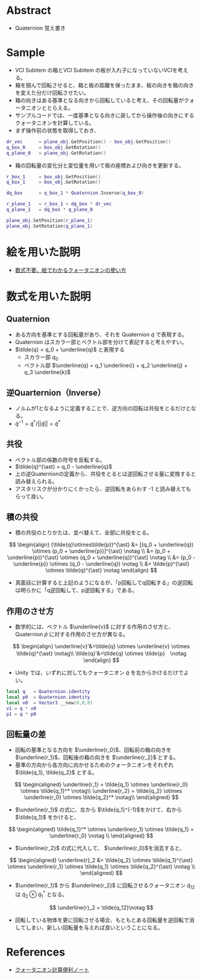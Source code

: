# Abstract
* Quaternion 覚え書き

# Sample
* VCI Subitem の箱とVCI Subitem の板が入れ子になっていないVCIを考える。
* 箱を掴んで回転させると、箱と板の距離を保ったまま、板の向きを箱の向きを変えた分だけ回転させたい。
* 箱の向きはある基準となる向きから回転していると考え、その回転量がクォータニオンととらえる。
* サンプルコードでは、一度基準となる向きに戻してから操作後の向きにするクォータニオンを計算している。
* まず操作前の状態を取得しておき、
```lua
dr_vec      = plane_obj.GetPosition() - box_obj.GetPosition()
q_box_0     = box_obj.GetRotation()
q_plane_0   = plane_obj.GetRotation()
```
* 箱の回転量の変化分と変位量を用いて板の座標および向きを更新する。
```lua
r_box_1     = box_obj.GetPosition()
q_box_1     = box_obj.GetRotation()

dq_box      = q_box_1 * Quaternion.Inverse(q_box_0)

r_plane_1   = r_box_1 + dq_box * dr_vec
q_plane_1   = dq_box * q_plane_0

plane_obj.SetPosition(r_plane_1)
plane_obj.SetRotation(q_plane_1)
```

# 絵を用いた説明
* [数式不要、絵でわかるクォータニオンの使い方](https://youtu.be/Q1CQK6SxKJw)

# 数式を用いた説明
## Quaternion
  * ある方向を基準とする回転量があり、それを Quaternion $\tilde{q}$ で表現する。
  * Quaternion はスカラー部とベクトル部を分けて表記すると考えやすい。
  * $\tilde{q} = q_0 + \underline{q}$ と表現する
    * スカラー部 $q_0$
    * ベクトル部 $\underline{q} = q_1 \underline{i} + q_2 \underline{j} + q_3 \underline{k}$

##  逆Quarternion（Inverse）
  * ノルムが1となるように定義することで、逆方向の回転は共役をとるだけとなる。
  * $\tilde{q}^{-1} = \tilde{q}^* / ||\tilde{q}|| = \tilde{q}^{\ast}$

## 共役
  * ベクトル部の係数の符号を反転する。
  * $\tilde{q}^{\ast} = q_0 - \underline{q}$
  * 上の逆Quaternionの定義から、共役をとるとは逆回転させる量に変換すると読み替えられる。
  * アスタリスクが分かりにくかったら、逆回転をあらわす -1 と読み替えてもらって良い。

## 積の共役
  * 積の共役のとりかたは、並べ替えて、全部に共役をとる。

$$
\begin{align}
  (\tilde{q}\otimes\tilde{p})^{\ast} &= [(q_0 + \underline{q}) \otimes (p_0 + \underline{p})]^{\ast} \notag \\
  &= (p_0 + \underline{p})^{\ast} \otimes (q_0 + \underline{q})^{\ast} \notag \\
  &= (p_0 - \underline{p}) \otimes (q_0 - \underline{q}) \notag \\
  &= \tilde{p}^{\ast} \otimes \tilde{q}^{\ast} \notag 
\end{align}
$$

* 真面目に計算すると上記のようになるが、「p回転してq回転する」の逆回転は明らかに「q逆回転して、p逆回転する」である。

## 作用のさせ方
* 数学的には、ベクトル $\underline{v}$ に対する作用のさせ方と、Quaternion $\tilde{p}$ に対する作用のさせ方が異なる。

$$
\begin{align}
  \underline{v}'&=\tilde{q} \otimes \underline{v} \otimes \tilde{q}^{\ast}  \notag\\
  \tilde{q}'&=\tilde{q} \otimes \tilde{p}　\notag
  \end{align}
$$

* Unity では、いずれに対してもクォータニオン $\tilde{q}$ を左からかけるだけでよい。
```lua
local q   = Quaternion.identity
local p0  = Quaternion.identity
local v0  = Vector3.__new(0,0,0)
v1 = q * v0
p1 = q * p0
```

## 回転量の差
* 回転の基準となる方向を $\underline{r_0}$、回転前の箱の向きを $\underline{r_1}$、回転後の箱の向きを $\underline{r_2}$ とする。
* 基準の方向から各方向に向かせるためのクォータニオンをそれぞれ $\tilde{q_1}, \tilde{q_2}$ とする。

$$
\begin{aligned}
  \underline{r_1} = \tilde{q_1} \otimes \underline{r_0} \otimes \tilde{q_1}^* \notag\\
  \underline{r_2} = \tilde{q_2} \otimes \underline{r_0} \otimes \tilde{q_2}^* \notag\\
\end{aligned}
$$

* $\underline{r_1}$ の式に、左から $\tilde{q_1}^{-1}$をかけて、右から $\tilde{q_1}$ をかけると、

$$
\begin{aligned}
  \tilde{q_1}^* \otimes \underline{r_1} \otimes \tilde{q_1} =  \underline{r_0} \notag \\
\end{aligned}
$$

* $\underline{r_2}$ の式に代入して、 $\underline{r_0}$を消去すると、

$$
\begin{aligned}
  \underline{r}_2 &= \tilde{q_2} \otimes \tilde{q_1}^{\ast} \otimes \underline{r_1} \otimes \tilde{q_1} \otimes \tilde{q_2}^{\ast} \notag \\
\end{aligned}
$$

* $\underline{r_1}$ から $\underline{r_2}$ に回転させるクォータニオン $\tilde{q}_{12}$ は $\tilde{q}_2\otimes \tilde{q}_1^{\ast}$ となる。

$$
\underline{r}_2 = \tilde{q_12}\notag
$$

* 回転している物体を更に回転させる場合、もともとある回転量を逆回転で消してしまい、新しい回転量を与えれば良いということになる。


# References
* [クォータニオン計算便利ノート](https://www.mesw.co.jp/business/report/pdf/mss_18_07.pdf)